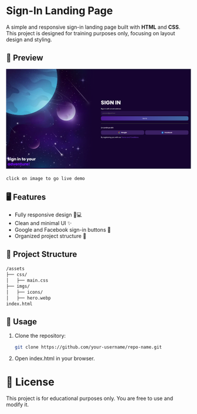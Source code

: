 # Sign-In Landing Page

A simple and responsive sign-in landing page built with **HTML** and **CSS**. This project is designed for training purposes only, focusing on layout design and styling.

## 📸 Preview

<a href='https://mustafa-sayed-m.github.io/signin-landing-page/' target='_blank'>
    <img src='./preview.png' alt='Preview Image' />
</a>

`click on image to go live demo`

## 🖥️ Features
- Fully responsive design 📱💻  
- Clean and minimal UI ✨  
- Google and Facebook sign-in buttons 🔗  
- Organized project structure 📂  

## 📂 Project Structure

    /assets
    ├── css/
    │   ├── main.css
    ├── imgs/
    │   ├── icons/
    │   ├── hero.webp
    index.html

## 🚀 Usage

1. Clone the repository:
   ```sh
   git clone https://github.com/your-username/repo-name.git
   
2. Open index.html in your browser.

# 📜 License

This project is for educational purposes only. You are free to use and modify it.
